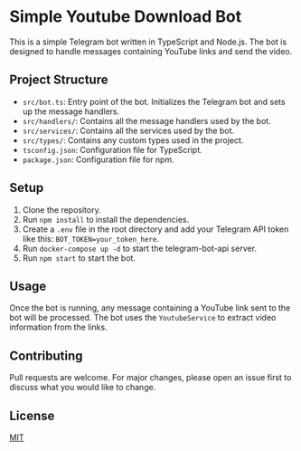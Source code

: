 # Simple Youtube Download Bot

This is a simple Telegram bot written in TypeScript and Node.js. The bot is designed to handle messages containing YouTube links and send the video.

## Project Structure

- `src/bot.ts`: Entry point of the bot. Initializes the Telegram bot and sets up the message handlers.
- `src/handlers/`: Contains all the message handlers used by the bot.
- `src/services/`: Contains all the services used by the bot.
- `src/types/`: Contains any custom types used in the project.
- `tsconfig.json`: Configuration file for TypeScript.
- `package.json`: Configuration file for npm.

## Setup

1. Clone the repository.
2. Run `npm install` to install the dependencies.
3. Create a `.env` file in the root directory and add your Telegram API token like this: `BOT_TOKEN=your_token_here`.
4. Run `docker-compose up -d` to start the telegram-bot-api server.
5. Run `npm start` to start the bot.

## Usage

Once the bot is running, any message containing a YouTube link sent to the bot will be processed. The bot uses the `YoutubeService` to extract video information from the links.

## Contributing

Pull requests are welcome. For major changes, please open an issue first to discuss what you would like to change.

## License

[MIT](https://choosealicense.com/licenses/mit/)
